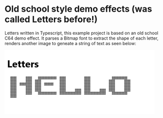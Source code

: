 # Old school style demo effects (was called Letters before!)

Letters written in Typescript, this example project is based on an old school C64 demo effect.
It parses a Bitmap font to extract the shape of each letter, renders another image to geneate a string of text as seen below:

![](Letters.jpg)
